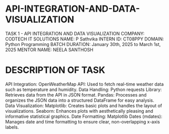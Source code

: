 # API-INTEGRATION-AND-DATA-VISUALIZATION
TASK 1 - API INTEGRATION AND DATA VISUALIZATION
COMPANY: CODTECH IT SOLUTIONS
NAME: P Sathvika
INTERN ID: CT08PPY
DOMAIN: Python Programming
BATCH DURATION: January 30th, 2025 to March 1st, 2025
MENTOR NAME: NEELA SANTHOSH
# DESCRIPTION OF TASK
API Integration:
OpenWeatherMap API: Used to fetch real-time weather data such as temperature and humidity.
Data Handling:
Python requests Library: Retrieves data from the API in JSON format.
Pandas: Processes and organizes the JSON data into a structured DataFrame for easy analysis.
Data Visualization:
Matplotlib: Creates basic plots and handles the layout of visualizations.
Seaborn: Enhances plots with aesthetically pleasing and informative statistical graphics.
Date Formatting:
Matplotlib Dates (mdates): Manages date and time formatting to ensure clear, non-overlapping x-axis labels.
